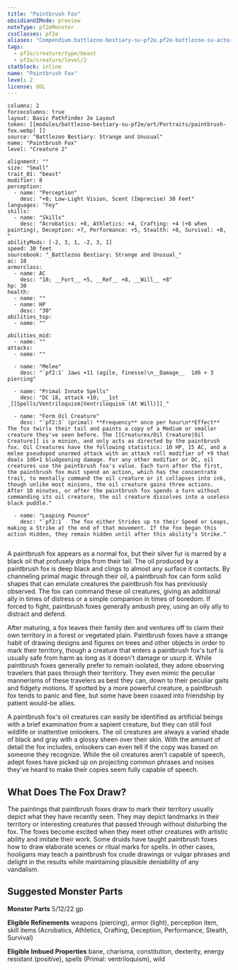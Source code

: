 ```yaml
---
title: "Paintbrush Fox"
obsidianUIMode: preview
noteType: pf2eMonster
cssClasses: pf2e
aliases: "Compendium.battlezoo-bestiary-su-pf2e.pf2e-battlezoo-su-actors.Actor.JIxEb7vP55yGgGWH" 
tags:
  - pf2e/creature/type/beast
  - pf2e/creature/level/2
statblock: inline
name: "Paintbrush Fox"
level: 2
license: OGL
---
```


```statblock
columns: 2
forcecolumns: true
layout: Basic Pathfinder 2e Layout
token: [[modules/battlezoo-bestiary-su-pf2e/art/Portraits/paintbrush-fox.webp| ]]
source: "Battlezoo Bestiary: Strange and Unusual"
name: "Paintbrush Fox"
level: "Creature 2"

alignment: ""
size: "Small"
trait_01: "beast"
modifier: 8
perception:
  - name: "Perception"
    desc: "+8; Low-Light Vision, Scent (Imprecise) 30 Feet"
languages: "Fey"
skills:
  - name: "Skills"
    desc: "Acrobatics: +8, Athletics: +4, Crafting: +4 (+8 when painting), Deception: +7, Performance: +5, Stealth: +8, Survival: +8, "
abilityMods: [-2, 3, 1, -2, 3, 1]
speed: 30 feet
sourcebook: "_Battlezoo Bestiary: Strange and Unusual_"
ac: 18
armorclass:
  - name: AC
    desc: "18; __Fort__ +5, __Ref__ +8, __Will__ +8"
hp: 30
health:
  - name: ""
  - name: HP
    desc: "30"
abilities_top:
  - name: ""

abilities_mid:
  - name: ""
attacks:
  - name: ""

  - name: "Melee"
    desc: "`pf2:1` Jaws +11 (agile, finesse)\n__Damage__  1d6 + 3 piercing"

  - name: "Primal Innate Spells"
    desc: "DC 18, attack +10; __1st __  _[[Spells/Ventriloquism|Ventriloquism (At Will)]]_"

  - name: "Form Oil Creature"
    desc: "`pf2:3` (primal) **Frequency** once per hour\n**Effect** The fox twirls their tail and paints a copy of a Medium or smaller creature they've seen before. The [[Creatures/Oil Creature|Oil Creature]] is a minion, and only acts as directed by the paintbrush fox. Oil Creatures have the following statistics: 10 HP, 15 AC, and a melee pseudopod unarmed attack with an attack roll modifier of +9 that deals 1d6+1 bludgeoning damage. For any other modifier or DC, oil creatures use the paintbrush fox's value. Each turn after the first, the paintbrush fox must spend an action, which has the concentrate trait, to mentally command the oil creature or it collapses into ink, though unlike most minions, the oil creature gains three actions. After 10 minutes, or after the paintbrush fox spends a turn without commanding its oil creature, the oil creature dissolves into a useless black puddle."

  - name: "Leaping Pounce"
    desc: "`pf2:1`  The fox either Strides up to their Speed or Leaps, making a Strike at the end of that movement. If the fox began this action Hidden, they remain hidden until after this ability's Strike."
 
```



A paintbrush fox appears as a normal fox, but their silver fur is marred by a black oil that profusely drips from their tail. The oil produced by a paintbrush fox is deep black and clings to almost any surface it contacts. By channeling primal magic through their oil, a paintbrush fox can form solid shapes that can emulate creatures the paintbrush fox has previously observed. The fox can command these oil creatures, giving an additional ally in times of distress or a simple companion in times of boredom. If forced to fight, paintbrush foxes generally ambush prey, using an oily ally to distract and defend.

After maturing, a fox leaves their family den and ventures off to claim their own territory in a forest or vegetated plain. Paintbrush foxes have a strange habit of drawing designs and figures on trees and other objects in order to mark their territory, though a creature that enters a paintbrush fox's turf is usually safe from harm as long as it doesn't damage or usurp it. While paintbrush foxes generally prefer to remain isolated, they adore observing travelers that pass through their territory. They even mimic the peculiar mannerisms of these travelers as best they can, down to their peculiar gaits and fidgety motions. If spotted by a more powerful creature, a paintbrush fox tends to panic and flee, but some have been coaxed into friendship by patient would-be allies.

A paintbrush fox's oil creatures can easily be identified as artificial beings with a brief examination from a sapient creature, but they can still fool wildlife or inattentive onlookers. The oil creatures are always a varied shade of black and gray with a glossy sheen over their skin. With the amount of detail the fox includes, onlookers can even tell if the copy was based on someone they recognize. While the oil creatures aren't capable of speech, adept foxes have picked up on projecting common phrases and noises they've heard to make their copies seem fully capable of speech.

## What Does The Fox Draw?

The paintings that paintbrush foxes draw to mark their territory usually depict what they have recently seen. They may depict landmarks in their territory or interesting creatures that passed through without disturbing the fox. The foxes become excited when they meet other creatures with artistic ability and imitate their work. Some druids have taught paintbrush foxes how to draw elaborate scenes or ritual marks for spells. In other cases, hooligans may teach a paintbrush fox crude drawings or vulgar phrases and delight in the results while maintaining plausible deniability of any vandalism.

## Suggested Monster Parts

**Monster Parts** 5/12/22 gp

**Eligible Refinements** weapons (piercing), armor (light), perception item, skill items (Acrobatics, Athletics, Crafting, Deception, Performance, Stealth, Survival)

**Eligible Imbued Properties** bane, charisma, constitution, dexterity, energy resistant (positive), spells (Primal: ventriloquism), wild
